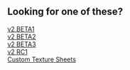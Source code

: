 [beta1]: https://cheos137.github.io/ArmorpointsPlusplus/v2-BETA1
[beta2]: https://cheos137.github.io/ArmorpointsPlusplus/v2-BETA2
[beta3]: https://cheos137.github.io/ArmorpointsPlusplus/v2-BETA3
[rc1]: https://cheos137.github.io/ArmorpointsPlusplus/v2-RC1
[ctexsh]: https://cheos137.github.io/ArmorpointsPlusplus/texturesheets

## Looking for one of these?

[v2 BETA1][beta1]<br>
[v2 BETA2][beta2]<br>
[v2 BETA3][beta3]<br>
[v2 RC1][rc1]<br>
[Custom Texture Sheets][ctexsh]
